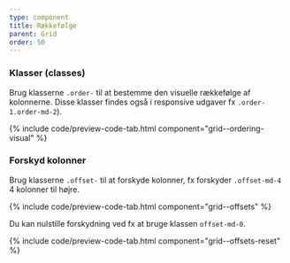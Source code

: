 ```yaml
---
type: component
title: Rækkefølge
parent: Grid
order: 50
---
```

### Klasser (classes)

Brug klasserne `.order-` til at bestemme den visuelle rækkefølge af kolonnerne. Disse klasser findes også i responsive udgaver fx `.order-1.order-md-2`).

{% include code/preview-code-tab.html component="grid--ordering-visual" %}

### Forskyd kolonner

Brug klasserne `.offset-` til at forskyde kolonner, fx forskyder `.offset-md-4` 4 kolonner til højre.

{% include code/preview-code-tab.html component="grid--offsets" %}

Du kan nulstille forskydning ved fx at bruge klassen `offset-md-0`.

{% include code/preview-code-tab.html component="grid--offsets-reset" %}
